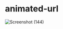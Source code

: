 # animated-url
![Screenshot (144)](https://user-images.githubusercontent.com/55022376/93464768-5129c280-f907-11ea-80e5-8cdf3fc48d0c.png)
